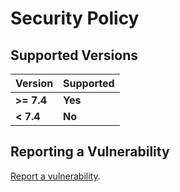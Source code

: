 # Security Policy

## Supported Versions

|   Version    |  Supported  |
| ------------ | ----------- |
| **>= 7.4**   |   **Yes**   |
| **< 7.4**    |   **No**    |

## Reporting a Vulnerability

[Report a vulnerability](https://github.com/Jakiboy/VanillePlugin-Cache/issues).
